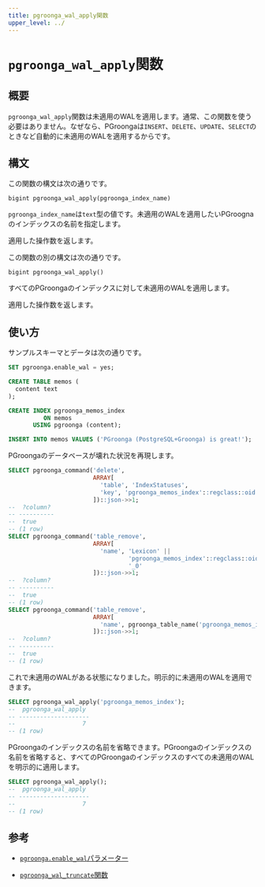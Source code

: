 ```yaml
---
title: pgroonga_wal_apply関数
upper_level: ../
---
```


# `pgroonga_wal_apply`関数

## 概要

`pgroonga_wal_apply`関数は未適用のWALを適用します。通常、この関数を使う必要はありません。なぜなら、PGroongaは`INSERT`、`DELETE`、`UPDATE`、`SELECT`のときなど自動的に未適用のWALを適用するからです。

## 構文

この関数の構文は次の通りです。

```text
bigint pgroonga_wal_apply(pgroonga_index_name)
```

`pgroonga_index_name`は`text`型の値です。未適用のWALを適用したいPGroognaのインデックスの名前を指定します。

適用した操作数を返します。

この関数の別の構文は次の通りです。

```text
bigint pgroonga_wal_apply()
```

すべてのPGroongaのインデックスに対して未適用のWALを適用します。

適用した操作数を返します。

## 使い方

サンプルスキーマとデータは次の通りです。

```sql
SET pgroonga.enable_wal = yes;

CREATE TABLE memos (
  content text
);

CREATE INDEX pgroonga_memos_index
          ON memos
       USING pgroonga (content);

INSERT INTO memos VALUES ('PGroonga (PostgreSQL+Groonga) is great!');
```

PGroongaのデータベースが壊れた状況を再現します。

```sql
SELECT pgroonga_command('delete',
                        ARRAY[
                          'table', 'IndexStatuses',
                          'key', 'pgroonga_memos_index'::regclass::oid::text
                        ])::json->>1;
--  ?column? 
-- ----------
--  true
-- (1 row)
SELECT pgroonga_command('table_remove',
                        ARRAY[
                          'name', 'Lexicon' ||
                                  'pgroonga_memos_index'::regclass::oid ||
                                  '_0'
                        ])::json->>1;
--  ?column? 
-- ----------
--  true
-- (1 row)
SELECT pgroonga_command('table_remove',
                        ARRAY[
                          'name', pgroonga_table_name('pgroonga_memos_index')
                        ])::json->>1;
--  ?column? 
-- ----------
--  true
-- (1 row)
```

これで未適用のWALがある状態になりました。明示的に未適用のWALを適用できます。

```sql
SELECT pgroonga_wal_apply('pgroonga_memos_index');
--  pgroonga_wal_apply 
-- --------------------
--                   7
-- (1 row)
```

PGroongaのインデックスの名前を省略できます。PGroongaのインデックスの名前を省略すると、すべてのPGroongaのインデックスのすべての未適用のWALを明示的に適用します。

```sql
SELECT pgroonga_wal_apply();
--  pgroonga_wal_apply 
-- --------------------
--                   7
-- (1 row)
```

## 参考

  * [`pgroonga.enable_wal`パラメーター][enable-wal]

  * [`pgroonga_wal_truncate`関数][wal-truncate]

[enable-wal]:../parameters/enable-wal.html

[wal-truncate]:pgroonga-wal-truncate.html
